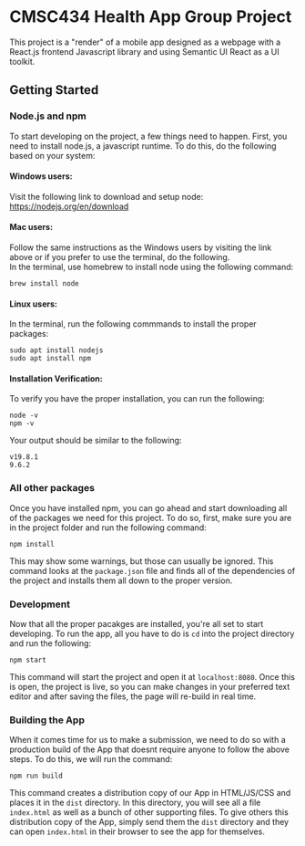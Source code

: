 # CMSC434 Health App Group Project

This project is a "render" of a mobile app designed as a webpage with a React.js frontend Javascript library and using Semantic UI React as a UI toolkit.

## Getting Started

### Node.js and npm

To start developing on the project, a few things need to happen. First, you need to install node.js, a javascript runtime. To do this, do the following based on your system:

#### Windows users:
Visit the following link to download and setup node: https://nodejs.org/en/download
#### Mac users:
Follow the same instructions as the Windows users by visiting the link above or if you prefer to use the terminal, do the following.\
In the terminal, use homebrew to install node using the following command:
```
brew install node
```

#### Linux users:
In the terminal, run the following commmands to install the proper packages:
```
sudo apt install nodejs
sudo apt install npm
```

#### Installation Verification:

To verify you have the proper installation, you can run the following:

```
node -v
npm -v
```

Your output should be similar to the following:

```
v19.8.1
9.6.2
```

### All other packages

Once you have installed npm, you can go ahead and start downloading all of the packages we need for this project. To do so, first, make sure you are in the project folder and run the following command:

```
npm install
```

This may show some warnings, but those can usually be ignored. This command looks at the ``package.json`` file and finds all of the dependencies of the project and installs them all down to the proper version.

### Development

Now that all the proper pacakges are installed, you're all set to start developing. To run the app, all you have to do is ``cd`` into the project directory and run the following:
```
npm start
```
This command will start the project and open it at ``localhost:8080``. Once this is open, the project is live, so you can make changes in your preferred text editor and after saving the files, the page will re-build in real time.

### Building the App

When it comes time for us to make a submission, we need to do so with a production build of the App that doesnt require anyone to follow the above steps. To do this, we will run the command:
```
npm run build
```
This command creates a distribution copy of our App in HTML/JS/CSS and places it in the ``dist`` directory. In this directory, you will see all a file ``index.html`` as well as a bunch of other supporting files. To give others this distribution copy of the App, simply send them the ``dist`` directory and they can open ``index.html`` in their browser to see the app for themselves.